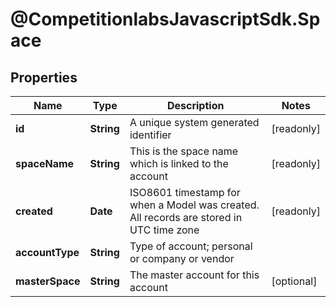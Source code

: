 # @CompetitionlabsJavascriptSdk.Space

## Properties

Name | Type | Description | Notes
------------ | ------------- | ------------- | -------------
**id** | **String** | A unique system generated identifier | [readonly] 
**spaceName** | **String** | This is the space name which is linked to the account | [readonly] 
**created** | **Date** | ISO8601 timestamp for when a Model was created. All records are stored in UTC time zone | [readonly] 
**accountType** | **String** | Type of account; personal or company or vendor | 
**masterSpace** | **String** | The master account for this account | [optional] 


